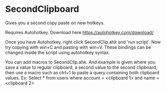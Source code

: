 # SecondClipboard
Gives you a second copy paste on new hotkeys.

Requires Autohotkey. Download here https://autohotkey.com/download/

Once you have Autohotkey, right click SecondClip.ahk and 'run script'. Now try copying with win+C and pasting with win+V. These bindings can be changed inside the script using autohotkey syntax. 

You can add macros to SecondClip.ahk. And example is given where you save a value to regular clipboard, a second value to the second clipboard, then use a macro such as ctrl+1 to paste a query containing both clipboard values. 
Ex: Select * from users where account = <clipboard 1> and name = <clipboard 2>
